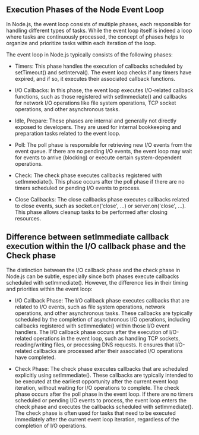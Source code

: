 ## Execution Phases of the Node Event Loop

In Node.js, the event loop consists of multiple phases, each responsible for handling different types of tasks. While the event loop itself is indeed a loop where tasks are continuously processed, the concept of phases helps to organize and prioritize tasks within each iteration of the loop.

The event loop in Node.js typically consists of the following phases:

- Timers:
  This phase handles the execution of callbacks scheduled by setTimeout() and setInterval(). The event loop checks if any timers have expired, and if so, it executes their associated callback functions.

- I/O Callbacks:
  In this phase, the event loop executes I/O-related callback functions, such as those registered with setImmediate() and callbacks for network I/O operations like file system operations, TCP socket operations, and other asynchronous tasks.

- Idle, Prepare:
  These phases are internal and generally not directly exposed to developers. They are used for internal bookkeeping and preparation tasks related to the event loop.

- Poll:
  The poll phase is responsible for retrieving new I/O events from the event queue. If there are no pending I/O events, the event loop may wait for events to arrive (blocking) or execute certain system-dependent operations.

- Check:
  The check phase executes callbacks registered with setImmediate(). This phase occurs after the poll phase if there are no timers scheduled or pending I/O events to process.

- Close Callbacks:
  The close callbacks phase executes callbacks related to close events, such as socket.on('close', ...) or server.on('close', ...). This phase allows cleanup tasks to be performed after closing resources.

## Difference between setImmediate callback execution within the I/O callback phase and the Check phase

The distinction between the I/O callback phase and the check phase in Node.js can be subtle, especially since both phases execute callbacks scheduled with setImmediate(). However, the difference lies in their timing and priorities within the event loop:

- I/O Callback Phase:
  The I/O callback phase executes callbacks that are related to I/O events, such as file system operations, network operations, and other asynchronous tasks. These callbacks are typically scheduled by the completion of asynchronous I/O operations, including callbacks registered with setImmediate() within those I/O event handlers.
  The I/O callback phase occurs after the execution of I/O-related operations in the event loop, such as handling TCP sockets, reading/writing files, or processing DNS requests. It ensures that I/O-related callbacks are processed after their associated I/O operations have completed.

- Check Phase:
  The check phase executes callbacks that are scheduled explicitly using setImmediate(). These callbacks are typically intended to be executed at the earliest opportunity after the current event loop iteration, without waiting for I/O operations to complete.
  The check phase occurs after the poll phase in the event loop. If there are no timers scheduled or pending I/O events to process, the event loop enters the check phase and executes the callbacks scheduled with setImmediate().
  The check phase is often used for tasks that need to be executed immediately after the current event loop iteration, regardless of the completion of I/O operations.

